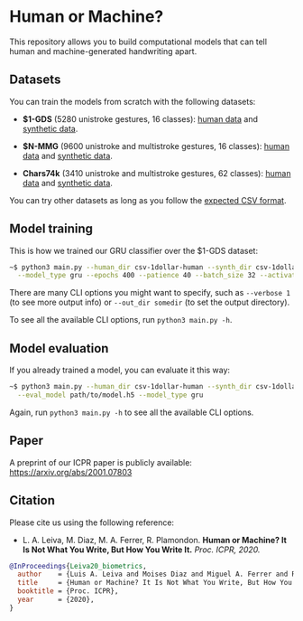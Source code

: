 # Human or Machine?

This repository allows you to build computational models
that can tell human and machine-generated handwriting apart.

## Datasets

You can train the models from scratch with the following datasets:

- **$1-GDS** (5280 unistroke gestures, 16 classes):
[human data](https://luis.leiva.name/g3/datasets/csv-1dollar-human.zip)
and [synthetic data](https://luis.leiva.name/g3/datasets/csv-1dollar-synth-best.zip).

- **$N-MMG** (9600 unistroke and multistroke gestures, 16 classes):
[human data](https://luis.leiva.name/g3/datasets/csv-ndollar-human.zip)
and [synthetic data](https://luis.leiva.name/g3/datasets/csv-ndollar-synth-best.zip).

- **Chars74k** (3410 unistroke and multistroke gestures, 62 classes):
[human data](https://luis.leiva.name/g3/datasets/csv-chars74k-human.zip)
and [synthetic data](https://luis.leiva.name/g3/datasets/csv-chars74k-synth-best.zip).

You can try other datasets as long as you follow the [expected CSV format](https://luis.leiva.name/g3/#datasets).

## Model training

This is how we trained our GRU classifier over the $1-GDS dataset:
```sh
~$ python3 main.py --human_dir csv-1dollar-human --synth_dir csv-1dollar-synth-best \
  --model_type gru --epochs 400 --patience 40 --batch_size 32 --activation tanh
```

There are many CLI options you might want to specify,
such as `--verbose 1` (to see more output info) or `--out_dir somedir` (to set the output directory).

To see all the available CLI options, run `python3 main.py -h`.

## Model evaluation

If you already trained a model, you can evaluate it this way:
```sh
~$ python3 main.py --human_dir csv-1dollar-human --synth_dir csv-1dollar-synth-best \
  --eval_model path/to/model.h5 --model_type gru
```

Again, run `python3 main.py -h` to see all the available CLI options.

## Paper

A preprint of our ICPR paper is publicly available:
https://arxiv.org/abs/2001.07803

## Citation

Please cite us using the following reference:

- L. A. Leiva, M. Diaz, M. A. Ferrer, R. Plamondon.
**Human or Machine? It Is Not What You Write, But How You Write It.**
*Proc. ICPR, 2020.*

```bib
@InProceedings{Leiva20_biometrics,
  author    = {Luis A. Leiva and Moises Diaz and Miguel A. Ferrer and Réjean Plamondon},
  title     = {Human or Machine? It Is Not What You Write, But How You Write It},
  booktitle = {Proc. ICPR},
  year      = {2020},
}
```
